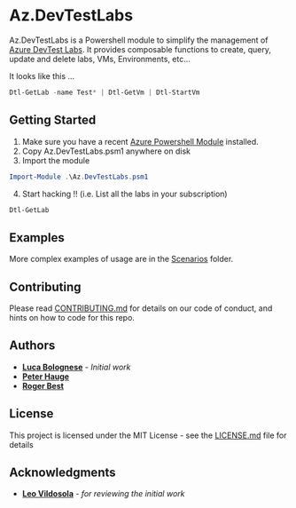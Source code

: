 # Az.DevTestLabs

Az.DevTestLabs is a Powershell module to simplify the management of [Azure DevTest Labs](https://azure.microsoft.com/en-us/services/devtest-lab/). It provides composable functions to create, query, update and delete labs, VMs, Environments, etc...

It looks like this ...

```powershell
Dtl-GetLab -name Test* | Dtl-GetVm | Dtl-StartVm
```

## Getting Started

1. Make sure you have a recent [Azure Powershell Module](https://docs.microsoft.com/en-us/powershell/azure/install-az-ps?view=azps-2.1.0) installed.
2. Copy Az.DevTestLabs.psm1 anywhere on disk
3. Import the module
```powershell
Import-Module .\Az.DevTestLabs.psm1

```
4. Start hacking !! (i.e. List all the labs in your subscription)
```powershell
Dtl-GetLab
```

## Examples

More complex examples of usage are in the [Scenarios](./Scenarios) folder.

## Contributing

Please read [CONTRIBUTING.md](CONTRIBUTING.md) for details on our code of conduct, and hints on how to code for this repo. 

## Authors

* **[Luca Bolognese](https://github.com/lucabol)** - *Initial work*
* **[Peter Hauge](https://github.com/petehauge)**
* **[Roger Best](https://github.com/rogerbestmsft)**

## License

This project is licensed under the MIT License - see the [LICENSE.md](LICENSE.md) file for details

## Acknowledgments

* **[Leo Vildosola](https://github.com/leovms)** - *for reviewing the initial work*
